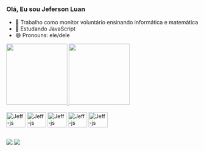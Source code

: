 ### Olá, Eu sou Jeferson Luan

- 🔭 Trabalho como monitor voluntário ensinando informática e matemática
- 🌱 Estudando JavaScript
- 😄 Pronouns: ele/dele


<div>
<a href="https://github.com/jefersonluan">
<img height="160em" src="https://github-readme-stats.vercel.app/api?username=jefersonluan&show_icons=true&theme=radical"/>
<img height="160em" src=https://github-readme-stats.vercel.app/api/top-langs/?username=jefersonluan&layout=compact&theme=radical&bg_color=000000"/>
</div>

<div>
<a style="display: inline-block"><br>
<img align="center" alt="Jeff-js" height="40" width="50" src="https://cdn.jsdelivr.net/gh/devicons/devicon/icons/html5/html5-plain-wordmark.svg"/>
<img align="center" alt="Jeff-js" height="40" width="50" src="https://cdn.jsdelivr.net/gh/devicons/devicon/icons/css3/css3-plain-wordmark.svg"/>
<img align="center" alt="Jeff-js" height="40" width="50" src="https://cdn.jsdelivr.net/gh/devicons/devicon/icons/javascript/javascript-original.svg"/>
<img align="center" alt="Jeff-js" height="40" width="50" src="https://cdn.jsdelivr.net/gh/devicons/devicon/icons/java/java-original-wordmark.svg"/>
<img align="center" alt="Jeff-js" height="40" width="50" src="https://cdn.jsdelivr.net/gh/devicons/devicon/icons/c/c-original.svg"/>
</div>

##

<div>
<a href="https://www.linkedin.com/in/jeferson-luan-865888183"><img src="https://img.shields.io/badge/LinkedIn-0077B5?style=for-the-badge&logo=linkedin&logoColor=white"></a>
<a href="mailto:jefersonluan05@gmail.com"><img src="https://img.shields.io/badge/Gmail-D14836?style=for-the-badge&logo=gmail&logoColor=white"></a>
</div>
